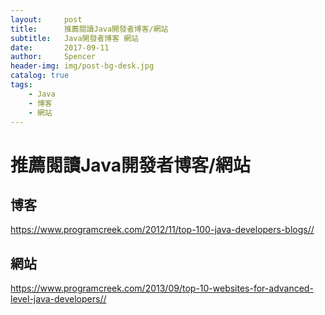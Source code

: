 ```yaml
---
layout:     post
title:      推薦閱讀Java開發者博客/網站
subtitle:   Java開發者博客 網站
date:       2017-09-11
author:     Spencer
header-img: img/post-bg-desk.jpg
catalog: true
tags:
    - Java
    - 博客
    - 網站
---
```


# 推薦閱讀Java開發者博客/網站
## 博客
<https://www.programcreek.com/2012/11/top-100-java-developers-blogs//>

## 網站
<https://www.programcreek.com/2013/09/top-10-websites-for-advanced-level-java-developers//>

